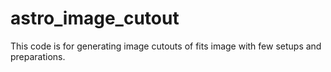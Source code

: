 # astro_image_cutout
This code is for generating image cutouts of fits image with few setups and preparations.
